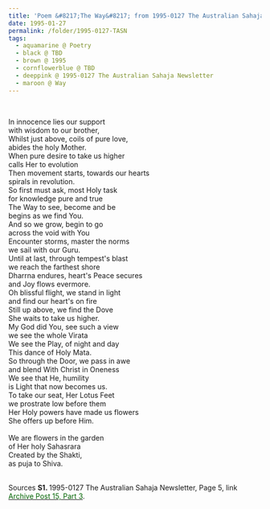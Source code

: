 ```yaml
---
title: 'Poem &#8217;The Way&#8217; from 1995-0127 The Australian Sahaja Newsletter, Page 5'
date: 1995-01-27
permalink: /folder/1995-0127-TASN
tags:
  - aquamarine @ Poetry
  - black @ TBD
  - brown @ 1995
  - cornflowerblue @ TBD
  - deeppink @ 1995-0127 The Australian Sahaja Newsletter
  - maroon @ Way
---
```


<br>

<p>
In innocence lies our support<br>
with wisdom to our brother,<br>
Whilst just above, coils of pure love,<br>
abides the holy Mother.<br>
When pure desire to take us higher<br>
calls Her to evolution<br>
Then movement starts, towards our hearts<br>
spirals in revolution.<br>
So first must ask, most Holy task<br>
for knowledge pure and true<br>
The Way to see, become and be<br>
begins as we find You.<br>
And so we grow, begin to go<br>
across the void with You<br>
Encounter storms, master the norms<br>
we sail with our Guru.<br>
Until at last, through tempest's blast<br>
we reach the farthest shore<br>
Dharrna endures, heart's Peace secures<br>
and Joy flows evermore.<br>
Oh blissful flight, we stand in light<br>
and find our heart's on fire<br>
Still up above, we find the Dove<br>
She waits to take us higher.<br>
My God did You, see such a view<br>
we see the whole Virata<br>
We see the Play, of night and day<br>
This dance of Holy Mata.<br>
So through the Door, we pass in awe<br>
and blend With Christ in Oneness<br>
We see that He, humility<br>
is Light that now becomes us.<br>
To take our seat, Her Lotus Feet<br>
we prostrate low before them<br>
Her Holy powers have made us flowers<br>
She offers up before Him.<br>
<br>
We are flowers in the garden<br>
of Her holy Sahasrara<br>
Created by the Shakti,<br>
as puja to Shiva.<br>
</p>

<br>

<wave-list>
<list-title color="DarkSeaGreen" width="40">Sources</list-title>
  <list-item color="BlanchedAlmond"  width="280"><b>S1. </b> 1995-0127 The Australian Sahaja Newsletter, Page 5, link <a href="https://seven-teams.github.io/archives/2023/1209"><font color="DarkGreen">Archive Post 15, Part 3</font></a>.</list-item>
</wave-list> 